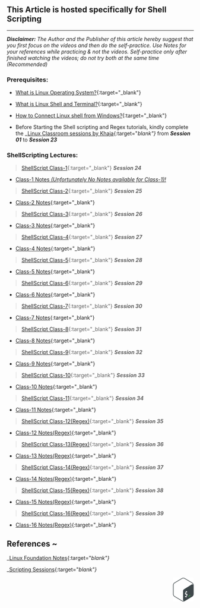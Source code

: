 
## This Article is hosted specifically for Shell Scripting
----------------------------------------------------------

_**Disclaimer:** The Author and the Publisher of this article hereby suggest that you first focus on the videos and then  do the self-practice. Use Notes for your references while practicing & not the videos. Self-practice only after finished watching the videos; do not try both at the same time (Recommended)_

### Prerequisites:

* [What is Linux Operating System?](https://www.youtube.com/watch?v=7rfbFpV-r6k){:target="_blank"}

* [What is Linux Shell and Terminal?](https://www.youtube.com/watch?v=yxmCgvpfz3Q){:target="_blank"}

* [How to Connect Linux shell from Windows?](https://www.youtube.com/watch?v=0lU_lH57T1s){:target="_blank"}
  

* Before Starting the Shell scripting and Regex tutorials, kindly complete the _[Linux Classroom sessions by Khaja](https://www.youtube.com/watch?v=1oMBgXsMtCk&list=PLuVH8Jaq3mLtx82QrxoUre38AqJQwQ3bs&pp=iAQB){:target="_blank"}_ from _**Session 01**_ to _**Session 23**_

### ShellScripting Lectures:

> [ShellScript Class-1](https://www.youtube.com/watch?v=3U7zH27lQ5s){:target="_blank"} _**Session 24**_

* [Class-1 Notes _(Unfortunately No Notes available for Class-1)!_]()

> [ShellScript Class-2](https://www.youtube.com/watch?v=uSfbVmvhzcQ){:target="_blank"} _**Session 25**_

* [Class-2 Notes](https://directdevops.blog/2020/08/25/linux-classroom-series-25-aug-2020/){:target="_blank"}

> [ShellScript Class-3](https://www.youtube.com/watch?v=u7ygLBX0olc){:target="_blank"} _**Session 26**_

* [Class-3 Notes](https://directdevops.blog/2020/08/27/linux-classroom-series-26-aug-2020/){:target="_blank"}

> [ShellScript Class-4](https://www.youtube.com/watch?v=RQ1ut1myiKs){:target="_blank"} _**Session 27**_

* [Class-4 Notes](https://directdevops.blog/2020/08/29/linux-classroom-series-28-aug-2020//){:target="_blank"}

> [ShellScript Class-5](https://www.youtube.com/watch?v=pI1e7ywGnPo){:target="_blank"} _**Session 28**_

* [Class-5 Notes](https://directdevops.blog/2020/08/31/linux-classroom-series-31-aug-2020/){:target="_blank"}

> [ShellScript Class-6](https://www.youtube.com/watch?v=LhBK_WD12VY){:target="_blank"} _**Session 29**_

* [Class-6 Notes](https://directdevops.blog/2020/09/01/linux-classroom-series-01-sept-2020/){:target="_blank"}

> [ShellScript Class-7](https://www.youtube.com/watch?v=Z3IkX_IoNe0){:target="_blank"} _**Session 30**_

* [Class-7 Notes](https://directdevops.blog/2020/09/02/linux-classroom-series-02-sept-2020/){:target="_blank"}
  
> [ShellScript Class-8](https://www.youtube.com/watch?v=_QO8_A4pAdw){:target="_blank"} _**Session 31**_

* [Class-8 Notes](https://directdevops.blog/2020/09/03/linux-classroom-series-03-sept-2020/){:target="_blank"}

> [ShellScript Class-9](https://www.youtube.com/watch?v=yJQarogBKCE){:target="_blank"} _**Session 32**_

* [Class-9 Notes](https://directdevops.blog/2020/09/04/linux-classroom-series-04-sept-2020/){:target="_blank"}

> [ShellScript Class-10](https://www.youtube.com/watch?v=Fehii6X0S2U){:target="_blank"} _**Session 33**_

* [Class-10 Notes](https://directdevops.blog/2020/09/07/linux-classroom-series-07-sept-2020/){:target="_blank"}

> [ShellScript Class-11](https://www.youtube.com/watch?v=EUE-m94O3x0){:target="_blank"} _**Session 34**_

* [Class-11 Notes](https://directdevops.blog/2020/09/08/linux-classroom-series-08-sept-2020/){:target="_blank"}

> [ShellScript Class-12(Regex)](https://www.youtube.com/watch?v=ThjHS1xT-GM){:target="_blank"} _**Session 35**_

* [Class-12 Notes(Regex)](https://directdevops.blog/2020/09/12/linux-classroom-series-11-sept-2020/){:target="_blank"}

> [ShellScript Class-13(Regex)](https://www.youtube.com/watch?v=F7XsKB3c7JA&list=PLuVH8Jaq3mLtx82QrxoUre38AqJQwQ3bs&index=37){:target="_blank"} _**Session 36**_

* [Class-13 Notes(Regex)](https://directdevops.blog/2020/09/14/linux-classroom-series-14-sept-2020/){:target="_blank"}

> [ShellScript Class-14(Regex)](https://www.youtube.com/watch?v=jd1xZhFZB0E){:target="_blank"} _**Session 37**_

* [Class-14 Notes(Regex)](https://directdevops.blog/2020/09/16/linux-classroom-series-16-sept-2020/){:target="_blank"}

> [ShellScript Class-15(Regex)](https://www.youtube.com/watch?v=7xVpZteYPVI&list=PLuVH8Jaq3mLtx82QrxoUre38AqJQwQ3bs&index=39){:target="_blank"} _**Session 38**_

* [Class-15 Notes(Regex)](https://directdevops.blog/2020/09/17/linux-classroom-series-17-sept-2020/){:target="_blank"}

> [ShellScript Class-16(Regex)](https://www.youtube.com/watch?v=PcRNWYEEE5c&list=PLuVH8Jaq3mLtx82QrxoUre38AqJQwQ3bs&index=40){:target="_blank"} _**Session 39**_

* [Class-16 Notes(Regex)](https://directdevops.blog/2020/09/19/linux-classroom-series-19-sept-2020/){:target="_blank"}


## References ~

_[Linux Foundation Notes](https://directdevops.blog/foundation-series/linux-foundation-series/){:target="_blank"}_

_[Scripting Sessions](https://directdevops.blog/scripting-sessions/){:target="_blank"}_


<p style="text-align: right"><img src="./newbash.png"></p>

<!-- ![Preview](bash.png)

![Preview](script_code.gif) -->

